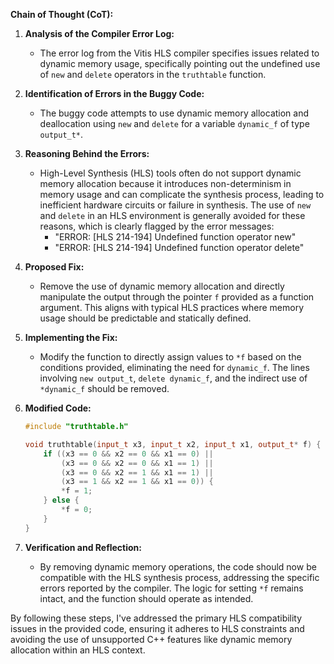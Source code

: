 **Chain of Thought (CoT):**

1. **Analysis of the Compiler Error Log:**
   - The error log from the Vitis HLS compiler specifies issues related to dynamic memory usage, specifically pointing out the undefined use of `new` and `delete` operators in the `truthtable` function.

2. **Identification of Errors in the Buggy Code:**
   - The buggy code attempts to use dynamic memory allocation and deallocation using `new` and `delete` for a variable `dynamic_f` of type `output_t*`.

3. **Reasoning Behind the Errors:**
   - High-Level Synthesis (HLS) tools often do not support dynamic memory allocation because it introduces non-determinism in memory usage and can complicate the synthesis process, leading to inefficient hardware circuits or failure in synthesis. The use of `new` and `delete` in an HLS environment is generally avoided for these reasons, which is clearly flagged by the error messages:
     - "ERROR: [HLS 214-194] Undefined function operator new"
     - "ERROR: [HLS 214-194] Undefined function operator delete"

4. **Proposed Fix:**
   - Remove the use of dynamic memory allocation and directly manipulate the output through the pointer `f` provided as a function argument. This aligns with typical HLS practices where memory usage should be predictable and statically defined.

5. **Implementing the Fix:**
   - Modify the function to directly assign values to `*f` based on the conditions provided, eliminating the need for `dynamic_f`. The lines involving `new output_t`, `delete dynamic_f`, and the indirect use of `*dynamic_f` should be removed.

6. **Modified Code:**
   ```cpp
   #include "truthtable.h"

   void truthtable(input_t x3, input_t x2, input_t x1, output_t* f) {
       if ((x3 == 0 && x2 == 0 && x1 == 0) ||
           (x3 == 0 && x2 == 0 && x1 == 1) ||
           (x3 == 0 && x2 == 1 && x1 == 1) ||
           (x3 == 1 && x2 == 1 && x1 == 0)) {
           *f = 1;
       } else {
           *f = 0;
       }
   }
   ```

7. **Verification and Reflection:**
   - By removing dynamic memory operations, the code should now be compatible with the HLS synthesis process, addressing the specific errors reported by the compiler. The logic for setting `*f` remains intact, and the function should operate as intended.

By following these steps, I've addressed the primary HLS compatibility issues in the provided code, ensuring it adheres to HLS constraints and avoiding the use of unsupported C++ features like dynamic memory allocation within an HLS context.